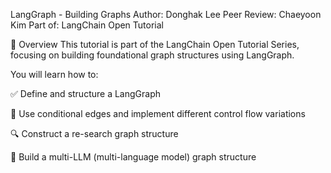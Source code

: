 LangGraph - Building Graphs
Author: Donghak Lee
Peer Review: Chaeyoon Kim
Part of: LangChain Open Tutorial



📘 Overview
This tutorial is part of the LangChain Open Tutorial Series, focusing on building foundational graph structures using LangGraph.

You will learn how to:

✅ Define and structure a LangGraph

🔁 Use conditional edges and implement different control flow variations

🔍 Construct a re-search graph structure

🤖 Build a multi-LLM (multi-language model) graph structure
